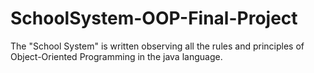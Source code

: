 # SchoolSystem-OOP-Final-Project
The "School System" is written observing all the rules and principles of Object-Oriented Programming in the java language.
